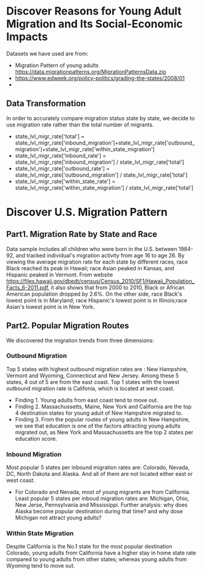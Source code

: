 # Discover Reasons for Young Adult Migration and Its Social-Economic Impacts <br />
Datasets we have used are from:
- Migration Pattern of young adults https://data.migrationpatterns.org/MigrationPatternsData.zip
- https://www.edweek.org/policy-politics/grading-the-states/2008/01
- 
## Data Transformation
In order to accurately compare migration status state by state, we decide to use migration rate rather than the total number of migrants. 

- state_lvl_migr_rate['total'] = state_lvl_migr_rate['inbound_migration']+state_lvl_migr_rate['outbound_migration']+state_lvl_migr_rate['within_state_migration'] 
- state_lvl_migr_rate['inbound_rate'] = state_lvl_migr_rate['inbound_migration'] / state_lvl_migr_rate['total']  
- state_lvl_migr_rate['outbound_rate'] = state_lvl_migr_rate['outbound_migration'] / state_lvl_migr_rate['total']  
- state_lvl_migr_rate['within_state_rate'] = state_lvl_migr_rate['within_state_migration'] / state_lvl_migr_rate['total']  


# Discover U.S. Migration Pattern <br />
## Part1. Migration Rate by State and Race <br />
Data sample includes all children who were born in the U.S. between 1984-92, and tracked individual's migration activity from age 16 to age 26. 
By viewing the average migration rate for each state by different races, race Black reached its peak in Hawaii; race Asian peaked in Kansas, and Hispanic peaked in Vermont.
From website https://files.hawaii.gov/dbedt/census/Census_2010/SF1/Hawaii_Population_Facts_6-2011.pdf, it also shows that from 2000 to 2010, Black or African American population dropped by 2.6%.
On the other side, race Black's lowest point is in Maryland; race Hispanic's lowest point is in Illinois;race Asian's lowest point is in New York.

## Part2. Popular Migration Routes <br />
We discovered the migration trends from three dimensions:
### Outbound Migration  <br />
  Top 5 states with highest outbound migration rates are : New Hampshire, Vermont and Wyoming, Connecticut and New Jersey. 
  Among these 5 states, 4 out of 5 are from the east coast.
  Top 1 states with the lowest outbound migration rate is Califonia, which is located at west coast. 
  - Finding 1. Young adults from east coast tend to move out. 
  - Finding 2. Massachussetts, Maine, New York and California are the top 4 destination states for young adult of New Hampshire migrated to. 
  - Finding 3. From the popular routes of young adults in New Hampshire, we see that education is one of the factors attracting young adults migrated out, as New York and Massachussetts are the top 2 states per education score.
  
### Inbound Migration  <br />
   Most popular 5 states per inbound migration rates are: Colorado, Nevada, DC, North Dakota and Alaska. And all of them are not located either east or west coast.
   - For Colorado and Nevada, most of young migrants are from California. 
   Least popular 5 states per inboud migration rates are: Michigan, Ohio, New Jerse, Pennsylvania and Mississippi. 
   Further analysis: why does Alaska become popular destination during that time? and why dose Michigan not attract young adults? 
   
### Within State Migration   <br />
Despite California is the No.1 state for the most popular destination Colorado, young adults from California have a higher stay in home state rate compared to young adults from other states; whereas young adults from Wyoming tend to move out.
